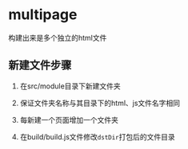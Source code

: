 # multipage
构建出来是多个独立的html文件

## 新建文件步骤
1. 在src/module目录下新建文件夹

2. 保证文件夹名称与其目录下的html、js文件名字相同

3. 每新建一个页面增加一个文件夹

4. 在build/build.js文件修改`dstDir`打包后的文件目录

